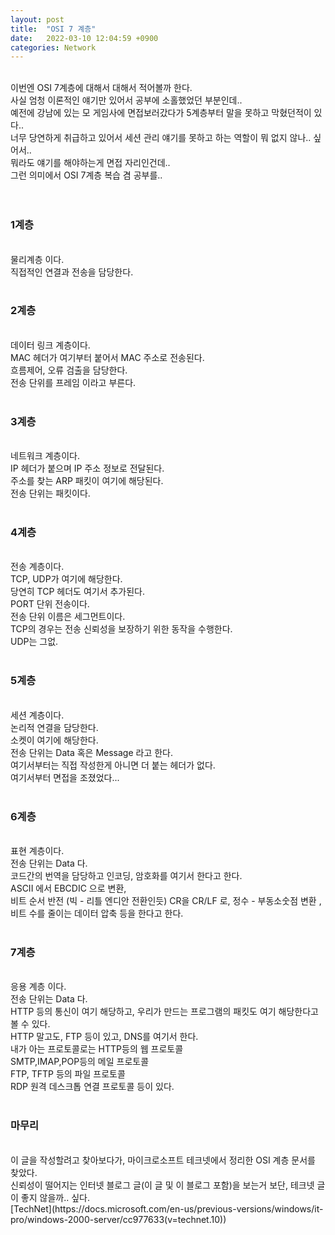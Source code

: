 ```yaml
---
layout: post
title:  "OSI 7 계층"
date:   2022-03-10 12:04:59 +0900
categories: Network
---
```


<br>
이번엔 OSI 7계층에 대해서 대해서 적어볼까 한다. <br>
사실 엄청 이론적인 얘기만 있어서 공부에 소홀했었던 부분인데.. <br>
예전에 강남에 있는 모 게임사에 면접보러갔다가 5계층부터 말을 못하고 막혔던적이 있다.. <br>
너무 당연하게 취급하고 있어서 세션 관리 얘기를 못하고 하는 역할이 뭐 없지 않나.. 싶어서.. <br>
뭐라도 얘기를 해야하는게 면접 자리인건데.. <br>
그런 의미에서 OSI 7계층 복습 겸 공부를.. <br>
<br>
<br>

### 1계층

<br>
물리계층 이다.<br>
직접적인 연결과 전송을 담당한다. <br>
<br>

### 2계층

<br>
데이터 링크 계층이다. <br>
MAC 헤더가 여기부터 붙어서 MAC 주소로 전송된다. <br>
흐름제어, 오류 검출을 담당한다. <br>
전송 단위를 프레임 이라고 부른다. <br>
<br>

### 3계층

<br>
네트워크 계층이다. <br>
IP 헤더가 붙으며 IP 주소 정보로 전달된다. <br>
주소를 찾는 ARP 패킷이 여기에 해당된다. <br>
전송 단위는 패킷이다. <br>
<br>

### 4계층

<br>
전송 계층이다. <br>
TCP, UDP가 여기에 해당한다. <br>
당연히 TCP 헤더도 여기서 추가된다. <br>
PORT 단위 전송이다. <br>
전송 단위 이름은 세그먼트이다. <br>
TCP의 경우는 전송 신뢰성을 보장하기 위한 동작을 수행한다. <br>
UDP는 그없. <br>
<br>

### 5계층

<br>
세션 계층이다. <br>
논리적 연결을 담당한다. <br>
소켓이 여기에 해당한다. <br>
전송 단위는 Data 혹은 Message 라고 한다. <br>
여기서부터는 직접 작성한게 아니면 더 붙는 헤더가 없다. <br>
여기서부터 면접을 조졌었다... <br>
<br>

### 6계층

<br>
표현 계층이다. <br>
전송 단위는 Data 다. <br>
코드간의 번역을 담당하고 인코딩, 암호화를 여기서 한다고 한다. <br>
ASCII 에서 EBCDIC 으로 변환, <br>
비트 순서 반전 (빅 - 리틀 엔디안 전환인듯) CR을 CR/LF 로, 정수 - 부동소숫점 변환 ,<br>
비트 수를 줄이는 데이터 압축 등을 한다고 한다. <br>
<br>

### 7계층

<br>
응용 계층 이다. <br>
전송 단위는 Data 다. <br>
HTTP 등의 통신이 여기 해당하고, 우리가 만드는 프로그램의 패킷도 여기 해당한다고 볼 수 있다. <br>
HTTP 말고도, FTP 등이 있고, DNS를 여기서 한다. <br>
내가 아는 프로토콜로는 HTTP등의 웹 프로토콜 <br>
SMTP,IMAP,POP등의 메일 프로토콜 <br>
FTP, TFTP 등의 파일 프로토콜 <br>
RDP 원격 데스크톱 연결 프로토콜 등이 있다. <br>
<br>


### 마무리

<br>
이 글을 작성할려고 찾아보다가, 마이크로소프트 테크넷에서 정리한 OSI 계층 문서를 찾았다. <br>
신뢰성이 떨어지는 인터넷 블로그 글(이 글 및 이 블로그 포함)을 보는거 보단, 테크넷 글이 좋지 않을까.. 싶다.<br>
[TechNet](https://docs.microsoft.com/en-us/previous-versions/windows/it-pro/windows-2000-server/cc977633(v=technet.10))<br>
<br>

